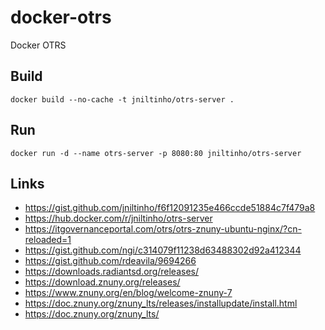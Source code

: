 # docker-otrs
Docker OTRS


## Build
```
docker build --no-cache -t jniltinho/otrs-server .
```

## Run
```
docker run -d --name otrs-server -p 8080:80 jniltinho/otrs-server
```


## Links
 - https://gist.github.com/jniltinho/f6f12091235e466ccde51884c7f479a8
 - https://hub.docker.com/r/jniltinho/otrs-server
 - https://itgovernanceportal.com/otrs/otrs-znuny-ubuntu-nginx/?cn-reloaded=1
 - https://gist.github.com/ngi/c314079f11238d63488302d92a412344
 - https://gist.github.com/rdeavila/9694266
 - https://downloads.radiantsd.org/releases/
 - https://download.znuny.org/releases/
 - https://www.znuny.org/en/blog/welcome-znuny-7
 - https://doc.znuny.org/znuny_lts/releases/installupdate/install.html
 - https://doc.znuny.org/znuny_lts/